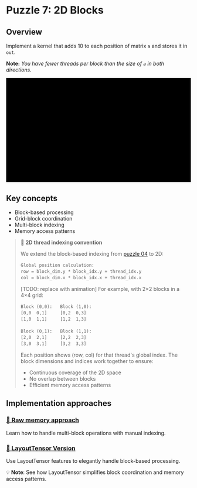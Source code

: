 # Puzzle 7: 2D Blocks

## Overview
Implement a kernel that adds 10 to each position of matrix `a` and stores it in `out`.

**Note:** _You have fewer threads per block than the size of `a` in both directions._

![Blocks 2D visualization](./media/videos/720p30/puzzle_07_viz.gif)

## Key concepts

- Block-based processing
- Grid-block coordination
- Multi-block indexing
- Memory access patterns

> 🔑 **2D thread indexing convention**
>
> We extend the block-based indexing from [puzzle 04](../puzzle_04/puzzle_04.md) to 2D:
>
> ```txt
> Global position calculation:
> row = block_dim.y * block_idx.y + thread_idx.y
> col = block_dim.x * block_idx.x + thread_idx.x
> ```
>
> [TODO: replace with animation]
> For example, with 2×2 blocks in a 4×4 grid:
> ```txt
> Block (0,0):   Block (1,0):
> [0,0  0,1]     [0,2  0,3]
> [1,0  1,1]     [1,2  1,3]
>
> Block (0,1):   Block (1,1):
> [2,0  2,1]     [2,2  2,3]
> [3,0  3,1]     [3,2  3,3]
> ```
>
> Each position shows (row, col) for that thread's global index.
> The block dimensions and indices work together to ensure:
> - Continuous coverage of the 2D space
> - No overlap between blocks
> - Efficient memory access patterns

## Implementation approaches

### [🔰 Raw memory approach](./raw.md)
Learn how to handle multi-block operations with manual indexing.

### [📐 LayoutTensor Version](./layout_tensor.md)
Use LayoutTensor features to elegantly handle block-based processing.

💡 **Note**: See how LayoutTensor simplifies block coordination and memory access patterns.
